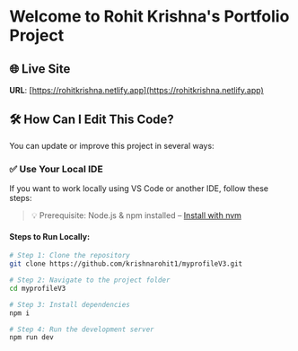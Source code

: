 # Welcome to Rohit Krishna's Portfolio Project

## 🌐 Live Site

**URL**: [https://rohitkrishna.netlify.app](https://rohitkrishna.netlify.app)

## 🛠 How Can I Edit This Code?

You can update or improve this project in several ways:

### ✅ Use Your Local IDE

If you want to work locally using VS Code or another IDE, follow these steps:

> 💡 Prerequisite: Node.js & npm installed – [Install with nvm](https://github.com/nvm-sh/nvm#installing-and-updating)

#### Steps to Run Locally:

```sh
# Step 1: Clone the repository
git clone https://github.com/krishnarohit1/myprofileV3.git

# Step 2: Navigate to the project folder
cd myprofileV3

# Step 3: Install dependencies
npm i

# Step 4: Run the development server
npm run dev
